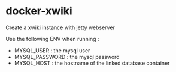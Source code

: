 # docker-xwiki

Create a xwiki instance with jetty webserver

Use the following ENV when running :
- MYSQL_USER : the mysql user
- MYSQL_PASSWORD : the mysql password
- MYSQL_HOST : the hostname of the linked database container
